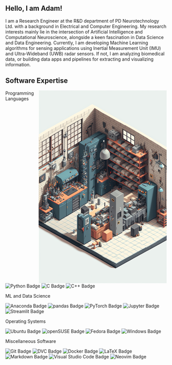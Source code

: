 ## Hello, I am Adam!

I am a Research Engineer at the R&D department of PD Neurotechnology Ltd. with a background in Electrical and Computer Engineering. My research interests mainly lie in the intersection of Artificial Intelligence and Computational Neuroscience, alongside a keen fascination in Data Science and Data Engineering. Currently, I am developing Machine Learning algorithms for sensing applications using Inertial Measurement Unit (IMU) and Ultra-Wideband (UWB) radar sensors. If not, I am analyzing biomedical data, or building data apps and pipelines for extracting and visualizing information.

## Software Expertise

<img align="right" width="400" src="assets/workshop.png">

Programming Languages

![Python Badge](https://img.shields.io/badge/Python-3776AB?logo=python&logoColor=fff&style=for-the-badge)
![C Badge](https://img.shields.io/badge/C-A8B9CC?logo=c&logoColor=fff&style=for-the-badge)
![C++ Badge](https://img.shields.io/badge/C++-00599C?logo=cplusplus&logoColor=fff&style=for-the-badge)

ML and Data Science

![Anaconda Badge](https://img.shields.io/badge/Anaconda-44A833?logo=anaconda&logoColor=fff&style=for-the-badge)
![pandas Badge](https://img.shields.io/badge/pandas-150458?logo=pandas&logoColor=fff&style=for-the-badge)
![PyTorch Badge](https://img.shields.io/badge/PyTorch-EE4C2C?logo=pytorch&logoColor=fff&style=for-the-badge)
![Jupyter Badge](https://img.shields.io/badge/Jupyter-F37626?logo=jupyter&logoColor=fff&style=for-the-badge)
![Streamlit Badge](https://img.shields.io/badge/Streamlit-FF4B4B?logo=streamlit&logoColor=fff&style=for-the-badge)

Operating Systems

![Ubuntu Badge](https://img.shields.io/badge/Ubuntu-E95420?logo=ubuntu&logoColor=fff&style=for-the-badge)
![openSUSE Badge](https://img.shields.io/badge/openSUSE-73BA25?logo=opensuse&logoColor=fff&style=for-the-badge)
![Fedora Badge](https://img.shields.io/badge/Fedora-3776AB?&logo=fedora&logoColor=fff&style=for-the-badge)
![Windows Badge](https://img.shields.io/badge/Windows-0078D6?logo=windows&logoColor=fff&style=for-the-badge)

Miscellaneous Software

![Git Badge](https://img.shields.io/badge/Git-F05032?logo=git&logoColor=fff&style=for-the-badge)
![DVC Badge](https://img.shields.io/badge/DVC-13ADC7?logo=dvc&logoColor=fff&style=for-the-badge)
![Docker Badge](https://img.shields.io/badge/Docker-2496ED?logo=docker&logoColor=fff&style=for-the-badge)
![LaTeX Badge](https://img.shields.io/badge/LaTeX-008080?logo=latex&logoColor=fff&style=for-the-badge)
![Markdown Badge](https://img.shields.io/badge/Markdown-000?logo=markdown&logoColor=fff&style=for-the-badge)
![Visual Studio Code Badge](https://img.shields.io/badge/Visual%20Studio%20Code-007ACC?logo=visualstudiocode&logoColor=fff&style=for-the-badge)
![Neovim Badge](https://img.shields.io/badge/Neovim-57A143?logo=neovim&logoColor=fff&style=for-the-badge)
